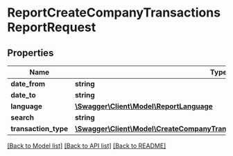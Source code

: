 # ReportCreateCompanyTransactionsReportRequest

## Properties
Name | Type | Description | Notes
------------ | ------------- | ------------- | -------------
**date_from** | **string** |  | [optional] 
**date_to** | **string** |  | [optional] 
**language** | [**\Swagger\Client\Model\ReportLanguage**](ReportLanguage.md) |  | [optional] 
**search** | **string** |  | [optional] 
**transaction_type** | [**\Swagger\Client\Model\CreateCompanyTransactionsReportRequestTransactionType**](CreateCompanyTransactionsReportRequestTransactionType.md) |  | [optional] 

[[Back to Model list]](../README.md#documentation-for-models) [[Back to API list]](../README.md#documentation-for-api-endpoints) [[Back to README]](../README.md)


